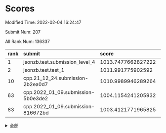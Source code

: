 # Scores

Modified Time: 2022-02-04 16:24:47

Submit Num: 207

All Rank Num: 136337

| rank |               submit               |       score        |       sigma        | pk_num |
| :--- | :--------------------------------- | :----------------- | :----------------- | :----- |
| 1    | jsonzb.test.submission_level_4     | 1013.7477662827222 | 0.8184702998681762 | 2640   |
| 2    | jsonzb.test.test_1                 | 1011.991775902592  | 0.8101776470253796 | 2637   |
| 10   | cpp.21_12_24.submission-2b2ea0d7   | 1010.9989946289264 | 0.789097800937584  | 2635   |
| 63   | cpp.2022_01_09.submission-5b0e3de2 | 1004.1154241205932 | 0.7257050718683018 | 2632   |
| 83   | cpp.2022_01_09.submission-816672bd | 1003.4121771965825 | 0.7145444058016085 | 2630   |


<details>
<summary>全部</summary>

| rank |                 submit                 |       score        |       sigma        | pk_num |
| :--- | :------------------------------------- | :----------------- | :----------------- | :----- |
| 1    | jsonzb.test.submission_level_4         | 1013.7477662827222 | 0.8184702998681762 | 2640   |
| 2    | jsonzb.test.test_1                     | 1011.991775902592  | 0.8101776470253796 | 2637   |
| 3    | gobigger.level_3.submission_level_3_21 | 1011.9271017788876 | 0.7720517328532985 | 2634   |
| 4    | gobigger.level_3.submission_level_3_16 | 1011.7342556844255 | 0.8104589707481781 | 2635   |
| 5    | gobigger.level_3.submission_level_3_8  | 1011.4715434119014 | 0.7915152561963217 | 2628   |
| 6    | gobigger.level_3.submission_level_3_32 | 1011.3931710261387 | 0.8000930817716918 | 2635   |
| 7    | gobigger.level_3.submission_level_3_23 | 1011.3285553528316 | 0.7540895297534873 | 2635   |
| 8    | gobigger.level_3.submission_level_3_14 | 1011.1908970912164 | 0.7984381375300398 | 2631   |
| 9    | gobigger.level_3.submission_level_3_15 | 1011.0943100100925 | 0.7921726704243391 | 2636   |
| 10   | cpp.21_12_24.submission-2b2ea0d7       | 1010.9989946289264 | 0.789097800937584  | 2635   |
| 11   | gobigger.level_3.submission_level_3_19 | 1010.9435000745083 | 0.7932550022322905 | 2632   |
| 12   | gobigger.level_3.submission_level_3_48 | 1010.8850418239515 | 0.7573467443419551 | 2628   |
| 13   | gobigger.level_3.submission_level_3_49 | 1010.6662732247324 | 0.7657495125677662 | 2630   |
| 14   | gobigger.level_3.submission_level_3_0  | 1010.6182391836062 | 0.765700461122481  | 2634   |
| 15   | gobigger.level_3.submission_level_3_30 | 1010.4896013318646 | 0.7639984520624554 | 2632   |
| 16   | gobigger.level_3.submission_level_3_12 | 1010.4486626036824 | 0.7758213861372635 | 2636   |
| 17   | gobigger.level_3.submission_level_3_46 | 1010.4202570742789 | 0.764737846259166  | 2640   |
| 18   | gobigger.level_3.submission_level_3_9  | 1010.4152681083732 | 0.7568480603161245 | 2633   |
| 19   | gobigger.level_3.submission_level_3_17 | 1010.3852368139707 | 0.7541305017159207 | 2631   |
| 20   | gobigger.level_3.submission_level_3_26 | 1010.3642996353736 | 0.7511344773499821 | 2634   |
| 21   | gobigger.level_3.submission_level_3_36 | 1010.2208148211942 | 0.7544291137413368 | 2639   |
| 22   | gobigger.level_3.submission_level_3_20 | 1010.1831977741479 | 0.7441399323036522 | 2630   |
| 23   | gobigger.level_3.submission_level_3_45 | 1010.1096381815461 | 0.7414993244721548 | 2641   |
| 24   | gobigger.level_3.submission_level_3_18 | 1010.1045017433294 | 0.7530654856670614 | 2631   |
| 25   | gobigger.level_3.submission_level_3_1  | 1010.0818714215256 | 0.7585766056722678 | 2636   |
| 26   | gobigger.level_3.submission_level_3_41 | 1010.0585354743556 | 0.7753188666396051 | 2634   |
| 27   | gobigger.level_3.submission_level_3_10 | 1010.0472015737575 | 0.7829016717037247 | 2635   |
| 28   | gobigger.level_3.submission_level_3_31 | 1009.9781288203574 | 0.7609585200557772 | 2634   |
| 29   | gobigger.level_3.submission_level_3_5  | 1009.7993281536018 | 0.7598894554710296 | 2635   |
| 30   | gobigger.level_3.submission_level_3_4  | 1009.7631320025667 | 0.7749669308892962 | 2630   |
| 31   | gobigger.level_3.submission_level_3_38 | 1009.7572537630201 | 0.7662484082778107 | 2638   |
| 32   | gobigger.level_3.submission_level_3_3  | 1009.6879249128285 | 0.7521434905263558 | 2629   |
| 33   | gobigger.level_3.submission_level_3_25 | 1009.6717640526205 | 0.7523885243936695 | 2634   |
| 34   | gobigger.level_3.submission_level_3_35 | 1009.6599766472606 | 0.7545794814610202 | 2631   |
| 35   | gobigger.level_3.submission_level_3_2  | 1009.6245376479231 | 0.7765610737467435 | 2633   |
| 36   | gobigger.level_3.submission_level_3_37 | 1009.5752972478584 | 0.7738619910074276 | 2633   |
| 37   | gobigger.level_3.submission_level_3_34 | 1009.555775015613  | 0.755647720788929  | 2635   |
| 38   | gobigger.level_3.submission_level_3_40 | 1009.4428664727798 | 0.7503484453119463 | 2640   |
| 39   | gobigger.level_3.submission_level_3_27 | 1009.4392173984417 | 0.7480093515696671 | 2636   |
| 40   | gobigger.level_3.submission_level_3_29 | 1009.4287870424157 | 0.762809880451048  | 2631   |
| 41   | gobigger.level_3.submission_level_3_6  | 1009.3873137975985 | 0.758484883501726  | 2635   |
| 42   | gobigger.level_3.submission_level_3_11 | 1009.3559625121018 | 0.7521924507815856 | 2632   |
| 43   | gobigger.level_3.submission_level_3_43 | 1009.2646856525158 | 0.7545107989327159 | 2635   |
| 44   | gobigger.level_3.submission_level_3_42 | 1009.2107589527475 | 0.7513720981374076 | 2636   |
| 45   | gobigger.level_3.submission_level_3_7  | 1009.1726163355505 | 0.7464099811429545 | 2632   |
| 46   | gobigger.level_3.submission_level_3_47 | 1009.0954157961619 | 0.7765584016755728 | 2634   |
| 47   | gobigger.level_3.submission_level_3_22 | 1008.8302447039312 | 0.7640550154504688 | 2635   |
| 48   | gobigger.level_3.submission_level_3_13 | 1008.8263781861333 | 0.7496808180086437 | 2632   |
| 49   | gobigger.level_3.submission_level_3_39 | 1008.7599917896343 | 0.7398512818160291 | 2633   |
| 50   | gobigger.level_3.submission_level_3_28 | 1008.7197407576712 | 0.7402793689024827 | 2636   |
| 51   | gobigger.level_3.submission_level_3_44 | 1008.6576918095625 | 0.7339924834916365 | 2635   |
| 52   | gobigger.level_3.submission_level_3_24 | 1008.103737628403  | 0.7462833927108582 | 2632   |
| 53   | gobigger.level_3.submission_level_3_33 | 1007.8564387120714 | 0.7539190440585573 | 2628   |
| 54   | gobigger.level_1.submission_level_1_12 | 1005.4402916829113 | 0.720682797503511  | 2633   |
| 55   | gobigger.level_1.submission_level_1_32 | 1004.6321443589998 | 0.7291384361296461 | 2639   |
| 56   | gobigger.level_1.submission_level_1_48 | 1004.3395122237332 | 0.7166439279316504 | 2635   |
| 57   | gobigger.level_1.submission_level_1_4  | 1004.3149776436089 | 0.7070496701799949 | 2634   |
| 58   | gobigger.level_1.submission_level_1_2  | 1004.2711691235573 | 0.7126297481056769 | 2636   |
| 59   | gobigger.level_1.submission_level_1_23 | 1004.2656250006439 | 0.7144144874772765 | 2639   |
| 60   | gobigger.level_1.submission_level_1_45 | 1004.2587956507274 | 0.7191703966900459 | 2634   |
| 61   | gobigger.level_1.submission_level_1_15 | 1004.1661426646154 | 0.7152805203824318 | 2639   |
| 62   | gobigger.level_1.submission_level_1_6  | 1004.1163324617769 | 0.7169606074164652 | 2634   |
| 63   | cpp.2022_01_09.submission-5b0e3de2     | 1004.1154241205932 | 0.7257050718683018 | 2632   |
| 64   | gobigger.level_1.submission_level_1_22 | 1004.0683200230744 | 0.721904883660111  | 2634   |
| 65   | gobigger.level_1.submission_level_1_9  | 1004.0177872108497 | 0.7236694864208068 | 2639   |
| 66   | gobigger.level_1.submission_level_1_39 | 1003.9691004475246 | 0.7038824962381418 | 2637   |
| 67   | gobigger.level_1.submission_level_1_24 | 1003.9664936895192 | 0.7175033095703999 | 2631   |
| 68   | gobigger.level_1.submission_level_1_31 | 1003.8920166464451 | 0.7168614548510687 | 2631   |
| 69   | gobigger.level_1.submission_level_1_44 | 1003.8857013973329 | 0.7013730896343604 | 2631   |
| 70   | gobigger.level_1.submission_level_1_40 | 1003.8232016029124 | 0.7170712553388285 | 2637   |
| 71   | gobigger.level_1.submission_level_1_42 | 1003.82207751275   | 0.7384765869817149 | 2634   |
| 72   | gobigger.level_1.submission_level_1_14 | 1003.7762663629957 | 0.7110978841868872 | 2634   |
| 73   | gobigger.level_1.submission_level_1_8  | 1003.6843403544349 | 0.7128024039824865 | 2635   |
| 74   | gobigger.level_1.submission_level_1_19 | 1003.6839667613801 | 0.7151373138737331 | 2632   |
| 75   | gobigger.level_1.submission_level_1_49 | 1003.6357092840636 | 0.7237562766342186 | 2634   |
| 76   | gobigger.level_1.submission_level_1_11 | 1003.5928563675147 | 0.7214668749148677 | 2638   |
| 77   | gobigger.level_1.submission_level_1_34 | 1003.5848281185928 | 0.7202677368668294 | 2637   |
| 78   | gobigger.level_1.submission_level_1_18 | 1003.5744919716332 | 0.7202707944869504 | 2632   |
| 79   | gobigger.level_1.submission_level_1_26 | 1003.5100516671472 | 0.7076139675924721 | 2630   |
| 80   | gobigger.level_1.submission_level_1_27 | 1003.4815501471695 | 0.7068525128218661 | 2641   |
| 81   | gobigger.level_1.submission_level_1_20 | 1003.4438612237333 | 0.7210456324377997 | 2639   |
| 82   | gobigger.level_1.submission_level_1_16 | 1003.435021621801  | 0.7190680084902629 | 2632   |
| 83   | cpp.2022_01_09.submission-816672bd     | 1003.4121771965825 | 0.7145444058016085 | 2630   |
| 84   | gobigger.level_1.submission_level_1_5  | 1003.4093518096021 | 0.7206931411895566 | 2634   |
| 85   | gobigger.level_1.submission_level_1_0  | 1003.3072016456492 | 0.7175282113068939 | 2635   |
| 86   | gobigger.level_1.submission_level_1_28 | 1003.2828706244077 | 0.7126133892103361 | 2634   |
| 87   | gobigger.level_1.submission_level_1_13 | 1003.1440146970131 | 0.7168283000399384 | 2632   |
| 88   | gobigger.level_1.submission_level_1_1  | 1003.1226123290023 | 0.7192514292927943 | 2635   |
| 89   | gobigger.level_1.submission_level_1_25 | 1003.0802376137834 | 0.7204696482292837 | 2636   |
| 90   | gobigger.level_1.submission_level_1_30 | 1003.0360552540569 | 0.723618845619286  | 2634   |
| 91   | gobigger.level_1.submission_level_1_35 | 1002.8044545822232 | 0.7265621518845786 | 2635   |
| 92   | gobigger.level_1.submission_level_1_17 | 1002.7476058580617 | 0.7216635016178652 | 2628   |
| 93   | gobigger.level_1.submission_level_1_46 | 1002.6913794489927 | 0.7188291983546597 | 2634   |
| 94   | gobigger.level_1.submission_level_1_21 | 1002.6280716601424 | 0.7219577315566535 | 2635   |
| 95   | gobigger.level_1.submission_level_1_36 | 1002.4556618599838 | 0.7112667148592595 | 2631   |
| 96   | gobigger.level_1.submission_level_1_7  | 1002.4226359821918 | 0.7177168279100478 | 2635   |
| 97   | gobigger.level_1.submission_level_1_29 | 1002.4055846564935 | 0.7088251553478274 | 2633   |
| 98   | gobigger.level_1.submission_level_1_38 | 1002.3893052602721 | 0.7189022190497278 | 2637   |
| 99   | gobigger.level_1.submission_level_1_3  | 1002.2796691272861 | 0.7215852094095297 | 2634   |
| 100  | gobigger.level_1.submission_level_1_10 | 1002.086507820385  | 0.709758228362535  | 2634   |
| 101  | gobigger.level_1.submission_level_1_47 | 1002.0308905724443 | 0.703979684223447  | 2635   |
| 102  | gobigger.level_1.submission_level_1_33 | 1002.0012721629586 | 0.7086919463371988 | 2630   |
| 103  | gobigger.level_1.submission_level_1_37 | 1001.9908756173684 | 0.7225253621512053 | 2635   |
| 104  | gobigger.level_1.submission_level_1_43 | 1001.9272761103509 | 0.7110842974654594 | 2639   |
| 105  | gobigger.level_1.submission_level_1_41 | 1001.8901968114582 | 0.7172026028397701 | 2634   |
| 106  | gobigger.random.submission_random_47   | 997.7052276153714  | 0.7118938250283471 | 2636   |
| 107  | gobigger.random.submission_random_37   | 997.2126035965063  | 0.7146550786603344 | 2642   |
| 108  | gobigger.random.submission_random_30   | 997.1233241638055  | 0.7037896490299046 | 2638   |
| 109  | gobigger.random.submission_random_44   | 997.0390285352734  | 0.7088153234322968 | 2632   |
| 110  | gobigger.random.submission_random_11   | 996.9201853942279  | 0.7004288278495107 | 2639   |
| 111  | gobigger.random.submission_random_21   | 996.9110786453889  | 0.7111616208930178 | 2640   |
| 112  | gobigger.random.submission_random_48   | 996.7964800586731  | 0.7226510356218065 | 2629   |
| 113  | gobigger.random.submission_random_23   | 996.6889786979215  | 0.7272858646510174 | 2640   |
| 114  | gobigger.random.submission_random_1    | 996.6310572368785  | 0.7087601633638817 | 2630   |
| 115  | gobigger.random.submission_random_18   | 996.5274106881747  | 0.7205757741347601 | 2637   |
| 116  | gobigger.random.submission_random_43   | 996.5188658631453  | 0.7115645017483125 | 2635   |
| 117  | gobigger.random.submission_random_3    | 996.4744915789794  | 0.713080852286311  | 2636   |
| 118  | gobigger.random.submission_random_15   | 996.4612652378537  | 0.7137123033408114 | 2637   |
| 119  | gobigger.random.submission_random_36   | 996.4109269757355  | 0.7050710039582364 | 2634   |
| 120  | gobigger.random.submission_random_16   | 996.4039465184779  | 0.7072876165661253 | 2635   |
| 121  | gobigger.random.submission_random_8    | 996.3915183025713  | 0.7055166597772802 | 2636   |
| 122  | gobigger.random.submission_random_40   | 996.2906984735733  | 0.6949871603930612 | 2636   |
| 123  | gobigger.random.submission_random_41   | 996.2013272160829  | 0.7017389116617527 | 2632   |
| 124  | gobigger.random.submission_random_35   | 996.1490377637506  | 0.704387241768672  | 2634   |
| 125  | gobigger.random.submission_random_19   | 996.1330068810798  | 0.7072774931642275 | 2634   |
| 126  | gobigger.random.submission_random_46   | 996.0610811994441  | 0.7228231480785282 | 2633   |
| 127  | gobigger.random.submission_random_4    | 996.0532951435428  | 0.6983936154271984 | 2633   |
| 128  | gobigger.random.submission_random_29   | 995.9282390118216  | 0.7094849075922658 | 2628   |
| 129  | gobigger.random.submission_random_27   | 995.8196142643096  | 0.710355615168275  | 2638   |
| 130  | gobigger.random.submission_random_28   | 995.7520598898589  | 0.7097648150194741 | 2634   |
| 131  | gobigger.random.submission_random_31   | 995.7415999729633  | 0.7113979818405587 | 2637   |
| 132  | gobigger.random.submission_random_13   | 995.7261082419959  | 0.7129345009469354 | 2632   |
| 133  | gobigger.random.submission_random_2    | 995.7240684834686  | 0.7094203451132706 | 2633   |
| 134  | gobigger.random.submission_random_14   | 995.67603248614    | 0.7231364538473011 | 2633   |
| 135  | gobigger.random.submission_random_20   | 995.6648971944364  | 0.7127889515350321 | 2634   |
| 136  | gobigger.random.submission_random_42   | 995.6252414860465  | 0.71294261595305   | 2638   |
| 137  | gobigger.random.submission_random_32   | 995.6166716564405  | 0.7000882536730454 | 2634   |
| 138  | gobigger.random.submission_random_6    | 995.588487626076   | 0.7192488534882641 | 2635   |
| 139  | gobigger.random.submission_random_24   | 995.5269196729822  | 0.7282878189491181 | 2638   |
| 140  | gobigger.random.submission_random_45   | 995.4581032462784  | 0.7048063615070393 | 2633   |
| 141  | gobigger.random.submission_random_10   | 995.4442511986134  | 0.7055501342443873 | 2641   |
| 142  | gobigger.random.submission_random_39   | 995.4258346196013  | 0.7123967184258875 | 2635   |
| 143  | gobigger.random.submission_random_25   | 995.4101844285694  | 0.7145269055695049 | 2635   |
| 144  | gobigger.random.submission_random_17   | 995.268302379933   | 0.7119138216523073 | 2628   |
| 145  | gobigger.random.submission_random_22   | 995.2665851241711  | 0.7164542152279795 | 2633   |
| 146  | gobigger.random.submission_random_49   | 995.2318712086931  | 0.7045219321373825 | 2630   |
| 147  | gobigger.random.submission_random_38   | 995.1895912347741  | 0.7128206666784156 | 2639   |
| 148  | gobigger.random.submission_random_0    | 995.0223405378292  | 0.7211287571227157 | 2636   |
| 149  | gobigger.random.submission_random_7    | 994.9761541584577  | 0.7217567835855937 | 2634   |
| 150  | gobigger.random.submission_random_26   | 994.930277636833   | 0.721634642694791  | 2637   |
| 151  | gobigger.random.submission_random_34   | 994.8800654162919  | 0.7089122344540408 | 2639   |
| 152  | gobigger.random.submission_random_33   | 994.8798420880937  | 0.7370324140505683 | 2637   |
| 153  | gobigger.random.submission_random_5    | 994.867072067066   | 0.7225993382598646 | 2631   |
| 154  | gobigger.random.submission_random_9    | 994.8227232589569  | 0.7061329412974312 | 2637   |
| 155  | gobigger.random.submission_random_12   | 994.7535063165149  | 0.7158285526185978 | 2632   |
| 156  | gobigger.level_2.submission_level_2_6  | 994.1236775265543  | 0.7263510430630991 | 2637   |
| 157  | gobigger.level_2.submission_level_2_14 | 993.9178892512256  | 0.730455720636644  | 2629   |
| 158  | gobigger.level_2.submission_level_2_9  | 993.3490021357615  | 0.7210582466970582 | 2637   |
| 159  | gobigger.level_2.submission_level_2_23 | 993.3173729545078  | 0.7548729829802087 | 2639   |
| 160  | gobigger.level_2.submission_level_2_31 | 993.2733037500043  | 0.7383876900931334 | 2637   |
| 161  | gobigger.level_2.submission_level_2_46 | 993.1653496200836  | 0.744327723482487  | 2634   |
| 162  | gobigger.level_2.submission_level_2_42 | 993.0122933832826  | 0.7419268697756647 | 2636   |
| 163  | gobigger.level_2.submission_level_2_28 | 992.9425166457465  | 0.7409740848234398 | 2639   |
| 164  | gobigger.level_2.submission_level_2_27 | 992.9263155368145  | 0.747737844038561  | 2632   |
| 165  | gobigger.level_2.submission_level_2_37 | 992.7388729021378  | 0.7402372240979312 | 2638   |
| 166  | gobigger.level_2.submission_level_2_2  | 992.7261695571299  | 0.7368700114777825 | 2634   |
| 167  | gobigger.level_2.submission_level_2_4  | 992.6915778013099  | 0.7462806934319492 | 2637   |
| 168  | gobigger.level_2.submission_level_2_12 | 992.6677797385548  | 0.7388951062881995 | 2635   |
| 169  | gobigger.level_2.submission_level_2_17 | 992.5630482238768  | 0.7347595381777637 | 2640   |
| 170  | gobigger.level_2.submission_level_2_19 | 992.5340783731411  | 0.7431956375435758 | 2638   |
| 171  | gobigger.level_2.submission_level_2_13 | 992.4361889087224  | 0.7399895859177262 | 2636   |
| 172  | gobigger.level_2.submission_level_2_1  | 992.3753168932386  | 0.7502108437004753 | 2639   |
| 173  | gobigger.level_2.submission_level_2_32 | 992.3719871470746  | 0.7561601065957378 | 2635   |
| 174  | gobigger.level_2.submission_level_2_22 | 992.3389637370346  | 0.737291563808602  | 2634   |
| 175  | gobigger.level_2.submission_level_2_47 | 992.3281211854728  | 0.7427427985984029 | 2636   |
| 176  | gobigger.level_2.submission_level_2_40 | 992.2128951800635  | 0.7312376469434657 | 2632   |
| 177  | gobigger.level_2.submission_level_2_36 | 992.1758826282513  | 0.7439850917797127 | 2636   |
| 178  | gobigger.level_2.submission_level_2_49 | 992.1693440202009  | 0.736892564687268  | 2633   |
| 179  | gobigger.level_2.submission_level_2_48 | 992.1448290002737  | 0.7322979555655347 | 2633   |
| 180  | gobigger.level_2.submission_level_2_41 | 992.1119968976262  | 0.735472311651692  | 2636   |
| 181  | gobigger.level_2.submission_level_2_7  | 992.1097454952426  | 0.7197442214872525 | 2638   |
| 182  | gobigger.level_2.submission_level_2_25 | 992.0567495607655  | 0.7515664538395329 | 2634   |
| 183  | gobigger.level_2.submission_level_2_43 | 992.052054684787   | 0.7480677683970327 | 2631   |
| 184  | gobigger.level_2.submission_level_2_30 | 991.9804051287441  | 0.7414536891429729 | 2635   |
| 185  | gobigger.level_2.submission_level_2_18 | 991.8475651549425  | 0.7409993887914347 | 2632   |
| 186  | gobigger.level_2.submission_level_2_39 | 991.7577578135006  | 0.7359034559490892 | 2634   |
| 187  | gobigger.level_2.submission_level_2_16 | 991.7112793961056  | 0.7544588210164536 | 2630   |
| 188  | gobigger.level_2.submission_level_2_3  | 991.6980661092697  | 0.749673914519548  | 2635   |
| 189  | gobigger.level_2.submission_level_2_34 | 991.6201431059138  | 0.7516542293000886 | 2629   |
| 190  | gobigger.level_2.submission_level_2_26 | 991.495745002086   | 0.7443206067523951 | 2631   |
| 191  | gobigger.level_2.submission_level_2_11 | 991.4867158046407  | 0.7399396915692533 | 2635   |
| 192  | gobigger.level_2.submission_level_2_10 | 991.4863594777836  | 0.7433872407706527 | 2637   |
| 193  | gobigger.level_2.submission_level_2_5  | 991.4218291045433  | 0.7497756722045739 | 2629   |
| 194  | gobigger.level_2.submission_level_2_45 | 991.3955181101809  | 0.7484781804864686 | 2633   |
| 195  | gobigger.level_2.submission_level_2_33 | 991.3331081818498  | 0.7590682640319878 | 2637   |
| 196  | gobigger.level_2.submission_level_2_21 | 991.2426004591449  | 0.7412512873064855 | 2639   |
| 197  | gobigger.level_2.submission_level_2_8  | 991.2082454060358  | 0.7563214298508051 | 2634   |
| 198  | gobigger.level_2.submission_level_2_20 | 991.0695662736267  | 0.756524096005772  | 2631   |
| 199  | gobigger.level_2.submission_level_2_38 | 991.0548275107896  | 0.7444770036289788 | 2634   |
| 200  | gobigger.level_2.submission_level_2_24 | 990.6893832862862  | 0.7583137533866731 | 2638   |
| 201  | gobigger.level_2.submission_level_2_29 | 990.6046934895854  | 0.7544364244690953 | 2633   |
| 202  | gobigger.level_2.submission_level_2_15 | 990.5081945433529  | 0.7741187810433589 | 2635   |
| 203  | gobigger.level_2.submission_level_2_0  | 990.3521439185894  | 0.7795851202109758 | 2633   |
| 204  | gobigger.level_2.submission_level_2_44 | 990.2123809254031  | 0.7678583887588176 | 2636   |
| 205  | gobigger.level_2.submission_level_2_35 | 989.891470286569   | 0.7745330388426924 | 2636   |
| 206  | gobigger.none.submission_none_1        | 976.8429691343434  | 1.449396019994028  | 2637   |
| 207  | gobigger.none.submission_none_0        | 975.4883123519324  | 1.4778314046143237 | 2636   |

</details>